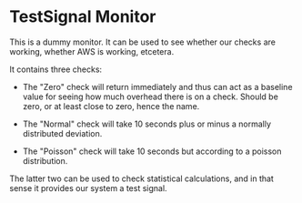 # TestSignal Monitor

This is a dummy monitor. It can be used to see whether our checks are
working, whether AWS is working, etcetera.

It contains three checks:

* The "Zero" check will return immediately and thus can act as a baseline
  value for seeing how much overhead there is on a check. Should be zero,
  or at least close to zero, hence the name.

* The "Normal" check will take 10 seconds plus or minus a normally distributed
  deviation.

* The "Poisson" check will take 10 seconds but according to a poisson distribution.

The latter two can be used to check statistical calculations, and in that sense
it provides our system a test signal.
